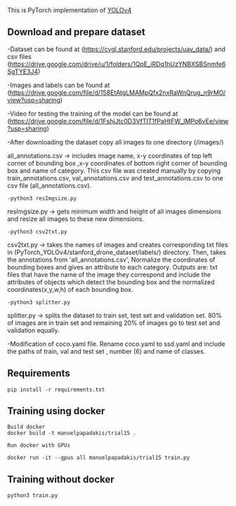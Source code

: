 
This is PyTorch implementation of [YOLOv4](https://github.com/WongKinYiu/PyTorch_YOLOv4)

## Download and prepare dataset

-Dataset can be found at (https://cvgl.stanford.edu/projects/uav_data/) and csv files (https://drive.google.com/drive/u/1/folders/1QpE_iRDq1hUzYNBXSBSnmfe6SgTYE3J4)

-Images and labels can be found at (https://drive.google.com/file/d/158EtAtgLMAMpQfx2nxRaWnQrug_n9rMO/view?usp=sharing)

-Video for testing the training of the model can be found at (https://drive.google.com/file/d/1FshjJtc0D3VfTIT1fPaHtFW_lMPo6vEe/view?usp=sharing)

-After downloading the dataset copy all images to one directory (/images/)

all_annotations.csv -> includes image name, x-y coordinates of top left corner of bounding box ,x-y coordinates of bottom right corner of bounding box and name of category. This csv file was created manually by copying train_annotations.csv, val_annotations.csv and test_annotations.csv to one csv file (all_annotations.csv).

```
-python3 resImgsize.py
```

resImgsize.py -> gets minimum width and height of all images dimensions and resize all images to these new dimensions.

```
-python3 csv2txt.py
```

csv2txt.py -> takes the names of images and creates corresponding txt files in (PyTorch_YOLOv4/stanford_drone_dataset/labels/) directory. Then, takes the annotations from 'all_annotations.csv', Normalize the coordinates of bounding boxes and gives an attribute to each category. Outputs are: txt files that have the name of the image they correspond and include the attributes of objects which detect the bounding box and the normalized coordinates(x,y,w,h) of each bounding box.

```
-python3 splitter.py
```

splitter.py -> splits the dataset to train set, test set and validation set. 80% of images are in train set and remaining 20% of images go to test set and validation equally.

-Modification of coco.yaml file. Rename coco.yaml to ssd.yaml and include the paths of train, val and test set , number (6) and name of classes.


## Requirements
```
pip install -r requirements.txt
```

## Training using docker

```
Build docker 
docker build -t manuelpapadakis/trial15 .

Run docker with GPUs

docker run -it --gpus all manuelpapadakis/trial15 train.py
```

## Training without docker

```
python3 train.py
```
